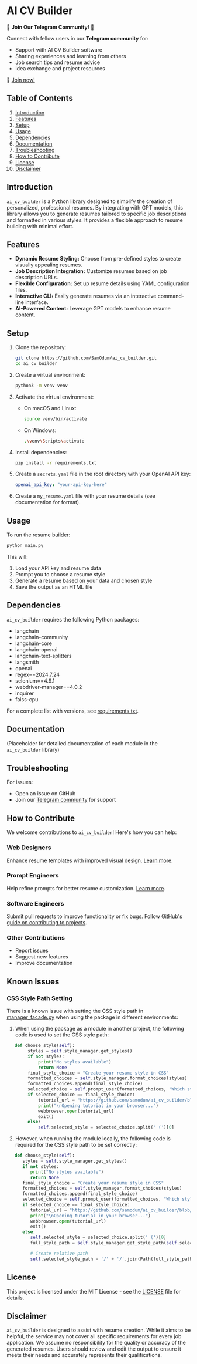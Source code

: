 # AI CV Builder

🚀 **Join Our Telegram Community!** 🚀

Connect with fellow users in our **Telegram community** for:

- Support with AI CV Builder software
- Sharing experiences and learning from others
- Job search tips and resume advice
- Idea exchange and project resources

📲 [Join now!](https://t.me/AICVBuilderCommunity)

## Table of Contents

1. [Introduction](#introduction)
2. [Features](#features)
3. [Setup](#setup)
4. [Usage](#usage)
5. [Dependencies](#dependencies)
6. [Documentation](#documentation)
7. [Troubleshooting](#troubleshooting)
8. [How to Contribute](#how-to-contribute)
9. [License](#license)
10. [Disclaimer](#disclaimer)

## Introduction

`ai_cv_builder` is a Python library designed to simplify the creation of personalized, professional resumes. By integrating with GPT models, this library allows you to generate resumes tailored to specific job descriptions and formatted in various styles. It provides a flexible approach to resume building with minimal effort.

## Features

- **Dynamic Resume Styling:** Choose from pre-defined styles to create visually appealing resumes.
- **Job Description Integration:** Customize resumes based on job description URLs.
- **Flexible Configuration:** Set up resume details using YAML configuration files.
- **Interactive CLI:** Easily generate resumes via an interactive command-line interface.
- **AI-Powered Content:** Leverage GPT models to enhance resume content.

## Setup

1. Clone the repository:

   ```bash
   git clone https://github.com/SamOdum/ai_cv_builder.git
   cd ai_cv_builder
   ```

2. Create a virtual environment:

   ```bash
   python3 -m venv venv
   ```

3. Activate the virtual environment:

   - On macOS and Linux:
     ```bash
     source venv/bin/activate
     ```
   - On Windows:
     ```bash
     .\venv\Scripts\activate
     ```

4. Install dependencies:

   ```bash
   pip install -r requirements.txt
   ```

5. Create a `secrets.yaml` file in the root directory with your OpenAI API key:

   ```yaml
   openai_api_key: "your-api-key-here"
   ```

6. Create a `my_resume.yaml` file with your resume details (see documentation for format).

## Usage

To run the resume builder:

```bash
python main.py
```

This will:

1. Load your API key and resume data
2. Prompt you to choose a resume style
3. Generate a resume based on your data and chosen style
4. Save the output as an HTML file

## Dependencies

`ai_cv_builder` requires the following Python packages:

- langchain
- langchain-community
- langchain-core
- langchain-openai
- langchain-text-splitters
- langsmith
- openai
- regex==2024.7.24
- selenium==4.9.1
- webdriver-manager==4.0.2
- inquirer
- faiss-cpu

For a complete list with versions, see [requirements.txt](requirements.txt).

## Documentation

(Placeholder for detailed documentation of each module in the `ai_cv_builder` library)

## Troubleshooting

For issues:

- Open an issue on GitHub
- Join our [Telegram community](https://t.me/AICVBuilderCommunity) for support

## How to Contribute

We welcome contributions to `ai_cv_builder`! Here's how you can help:

### Web Designers

Enhance resume templates with improved visual design. [Learn more](how_to_contribute/web_designer.md).

### Prompt Engineers

Help refine prompts for better resume customization. [Learn more](how_to_contribute/prompt_engineer.md).

### Software Engineers

Submit pull requests to improve functionality or fix bugs. Follow [GitHub's guide on contributing to projects](https://docs.github.com/en/get-started/exploring-projects-on-github/contributing-to-a-project).

### Other Contributions

- Report issues
- Suggest new features
- Improve documentation

## Known Issues

### CSS Style Path Setting

There is a known issue with setting the CSS style path in [manager_facade.py](manager_facade.py) when using the package in different environments:

1. When using the package as a module in another project, the following code is used to set the CSS style path:

```python
   def choose_style(self):
        styles = self.style_manager.get_styles()
        if not styles:
            print("No styles available")
            return None
        final_style_choice = "Create your resume style in CSS"
        formatted_choices = self.style_manager.format_choices(styles)
        formatted_choices.append(final_style_choice)
        selected_choice = self.prompt_user(formatted_choices, "Which style would you like to adopt?")
        if selected_choice == final_style_choice:
            tutorial_url = "https://github.com/samodum/ai_cv_builder/blob/main/how_to_contribute/web_designer.md"
            print("\nOpening tutorial in your browser...")
            webbrowser.open(tutorial_url)
            exit()
        else:
            self.selected_style = selected_choice.split(' (')[0]
```

2. However, when running the module locally, the following code is required for the CSS style path to be set correctly:

```python
   def choose_style(self):
      styles = self.style_manager.get_styles()
      if not styles:
         print("No styles available")
         return None
      final_style_choice = "Create your resume style in CSS"
      formatted_choices = self.style_manager.format_choices(styles)
      formatted_choices.append(final_style_choice)
      selected_choice = self.prompt_user(formatted_choices, "Which style would you like to adopt?")
      if selected_choice == final_style_choice:
         tutorial_url = "https://github.com/samodum/ai_cv_builder/blob/main/how_to_contribute/web_designer.md"
         print("\nOpening tutorial in your browser...")
         webbrowser.open(tutorial_url)
         exit()
      else:
         self.selected_style = selected_choice.split(' (')[0]
         full_style_path = self.style_manager.get_style_path(self.selected_style)

         # Create relative path
         self.selected_style_path = '/' + '/'.join(Path(full_style_path).parts[-3:])
```

## License

This project is licensed under the MIT License - see the [LICENSE](LICENSE) file for details.

## Disclaimer

`ai_cv_builder` is designed to assist with resume creation. While it aims to be helpful, the service may not cover all specific requirements for every job application. We assume no responsibility for the quality or accuracy of the generated resumes. Users should review and edit the output to ensure it meets their needs and accurately represents their qualifications.
